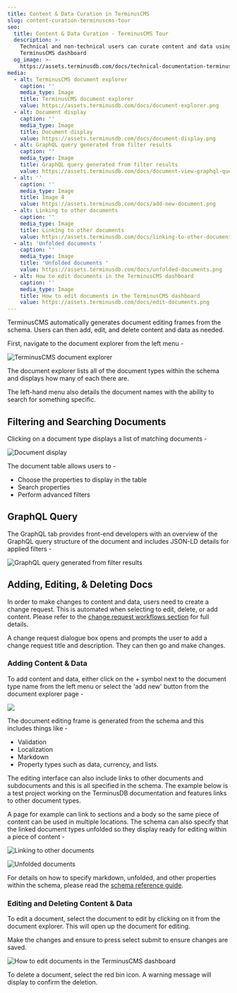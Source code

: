 ```yaml
---
title: Content & Data Curation in TerminusCMS
slug: content-curation-terminuscms-tour
seo:
  title: Content & Data Curation - TerminusCMS Tour
  description: >-
    Technical and non-technical users can curate content and data using the
    TerminusCMS dashboard
  og_image: >-
    https://assets.terminusdb.com/docs/technical-documentation-terminuscms-og.png
media:
  - alt: TerminusCMS document explorer
    caption: ''
    media_type: Image
    title: TerminusCMS document explorer
    value: https://assets.terminusdb.com/docs/document-explorer.png
  - alt: Document display
    caption: ''
    media_type: Image
    title: Document display
    value: https://assets.terminusdb.com/docs/document-display.png
  - alt: GraphQL query generated from filter results
    caption: ''
    media_type: Image
    title: GraphQL query generated from filter results
    value: https://assets.terminusdb.com/docs/document-view-graphql-query.png
  - alt: ''
    caption: ''
    media_type: Image
    title: Image 4
    value: https://assets.terminusdb.com/docs/add-new-document.png
  - alt: Linking to other documents
    caption: ''
    media_type: Image
    title: Linking to other documents
    value: https://assets.terminusdb.com/docs/linking-to-other-documents.png
  - alt: 'Unfolded documents '
    caption: ''
    media_type: Image
    title: 'Unfolded documents '
    value: https://assets.terminusdb.com/docs/unfolded-documents.png
  - alt: How to edit documents in the TerminusCMS dashboard
    caption: ''
    media_type: Image
    title: How to edit documents in the TerminusCMS dashboard
    value: https://assets.terminusdb.com/docs/edit-documents.png
---
```


TerminusCMS automatically generates document editing frames from the schema. Users can then add, edit, and delete content and data as needed.

First, navigate to the document explorer from the left menu -

![TerminusCMS document explorer](https://assets.terminusdb.com/docs/document-explorer.png)

The document explorer lists all of the document types within the schema and displays how many of each there are.

The left-hand menu also details the document names with the ability to search for something specific.

## Filtering and Searching Documents

Clicking on a document type displays a list of matching documents -

![Document display](https://assets.terminusdb.com/docs/document-display.png)

The document table allows users to -

*   Choose the properties to display in the table
*   Search properties
*   Perform advanced filters

## GraphQL Query

The GraphQL tab provides front-end developers with an overview of the GraphQL query structure of the document and includes JSON-LD details for applied filters -

![GraphQL query generated from filter results](https://assets.terminusdb.com/docs/document-view-graphql-query.png)

## Adding, Editing, & Deleting Docs

In order to make changes to content and data, users need to create a change request. This is automated when selecting to edit, delete, or add content. Please refer to the [change request workflows section](/docs/change-request-workflows-terminuscms-tour/) for full details.

A change request dialogue box opens and prompts the user to add a change request title and description. They can then go and make changes.

### Adding Content & Data

To add content and data, either click on the + symbol next to the document type name from the left menu or select the 'add new' button from the document explorer page -

![](https://assets.terminusdb.com/docs/add-new-document.png)

The document editing frame is generated from the schema and this includes things like -

*   Validation
*   Localization
*   Markdown
*   Property types such as data, currency, and lists.

The editing interface can also include links to other documents and subdocuments and this is all specified in the schema. The example below is a test project working on the TerminusDB documentation and features links to other document types.

A page for example can link to sections and a body so the same piece of content can be used in multiple locations. The schema can also specify that the linked document types unfolded so they display ready for editing within a piece of content -

![Linking to other documents](https://assets.terminusdb.com/docs/linking-to-other-documents.png)

![Unfolded documents ](https://assets.terminusdb.com/docs/unfolded-documents.png)

For details on how to specify markdown, unfolded, and other properties within the schema, please read the [schema reference guide](/docs/schema-reference-guide/).

### Editing and Deleting Content & Data

To edit a document, select the document to edit by clicking on it from the document explorer. This will open up the document for editing.

Make the changes and ensure to press select submit to ensure changes are saved.

![How to edit documents in the TerminusCMS dashboard](https://assets.terminusdb.com/docs/edit-documents.png)

To delete a document, select the red bin icon. A warning message will display to confirm the deletion.